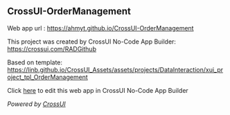 ## CrossUI-OrderManagement
Web app url : https://ahmyt.github.io/CrossUI-OrderManagement

This project was created by CrossUI No-Code App Builder: https://crossui.com/RADGithub

Based on template: https://linb.github.io/CrossUI_Assets/assets/projects/DataInteraction/xui_project_tpl_OrderManagement

Click [here](https://crossui.com/RADGithub/#!from=github&owner=ahmyt&repo=CrossUI-OrderManagement) to edit this web app in CrossUI No-Code App Builder

<i>Powered by [CrossUI](https://crossui.com)</i>
